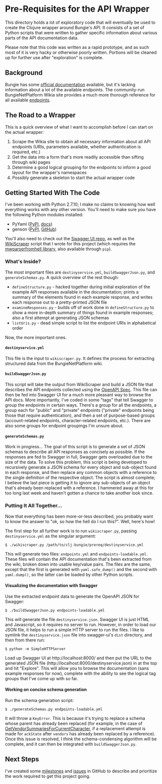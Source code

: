 # Pre-Requisites for the API Wrapper

This directory holds a lot of exploratory code that will eventually be used to
create the Clojure wrapper around Bungie's API.  It consists of a set of Python
scripts that were written to gather specific information about various parts of
the API documentation data.

Please note that this code was written as a rapid prototype, and as such most
of it is very hacky or otherwise poorly written.  Portions will be cleaned up
for further use after "exploration" is complete.

## Background

Bungie has some [official documentation][1] available, but it's lacking
information about a lot of the available endpoints.  The community-run
BungieNetPlatform Wikia site provides a much more thorough reference for all
available [endpoints][2].

## The Road to a Wrapper

This is a quick overview of what I want to accomplish before I can start on the
actual wrapper:

1. Scrape the Wikia site to obtain all necessary information about all API
   endpoints (URIs, parameters available, whether authentication is required,
   etc.)
2. Get the data into a form that's more readily accessible than sifting through
   wiki pages
3. Determine a good logical grouping for the endpoints to inform a good layout
   for the wrapper's namespaces
4. Possibly generate a skeleton to start the actual wrapper code

## Getting Started With The Code

I've been working with Python 2.7.10; I make no claims to knowing how well
everything works with any other version.  You'll need to make sure you have the
following Python modules installed:

- PyYaml ([PyPI][3], [docs][4])
- genson ([PyPI][5], [GitHub][6])

You'll also need to check out the [Swagger UI repo][7], as well as the
[WikiScraper][8] script that I wrote for this project (which requires the
[mwparserfromhell library][9], also available through `pip`).

### What's Inside?

The most important files are `destinyservice.yml`, `buildSwaggerJson.py`, and
`generateSchemas.py`.  A quick overview of the rest though:

- `defineStructure.py` - hacked together during initial exploration of the
  example API responses available in the documentation; prints a summary of the
  elements found in each example response, and writes each response out to a
  pretty-printed JSON file
- `examineResponses.py` - builds off of work done in `defineStructure.py` to
  show a more in-depth summary of things found in example responses; also a
  first attempt at generating JSON schemas
- `listUris.py` - dead simple script to list the endpoint URIs in alphabetical
  order

Now, the more important ones.

#### `destinyservice.yml`

This file is the input to `wikiscraper.py`.  It defines the process for
extracting structured data from the BungieNetPlatform wiki.

#### `buildSwaggerJson.py`

This script will take the output from WikiScraper and build a JSON file that
describes the API endpoints collected using the [OpenAPI Spec][10].  This file
can then be fed into Swagger UI for a much more pleasant way to browse the API
docs.  More importantly, I've coded in some "tags" that tell Swagger to group
the endpoints in certain ways.  There's a group for all the endpoints, a group
each for "public" and "private" endpoints ("private" endpoints being those that
require authentication), and then a set of purpose-based groups (account-related
endpoints, character-related endpoints, etc.).  There are also some groups for
endpoint groupings I'm unsure about.

#### `generateSchemas.py`

Work in progress...  The goal of this script is to generate a set of JSON
schemas to describe all API responses as concisely as possible.  If the
responses are fed to Swagger in full, Swagger gets overloaded due to the size of
the data.  To solve this problem, this script is being developed to recursively
generate a JSON schema for every object and sub-object found in each response,
and then replace any common objects with a reference to the single definition of
the respective object.  The script is almost complete; I believe the last piece
is getting it to ignore any sub-objects of an object that's already been
replaced with a reference.  I hammered away at this for too long last week and
haven't gotten a chance to take another look since.

### Putting It All Together...

Now that everything has been more-or-less described, you probably want to know
the answer to "ok, so how the hell do I run this?".  Well, here's how!

The first step for all further work is to run `wikiscraper.py`, passing
`destinyservice.yml` as the singular argument:

    $ ./wikiscraper.py /path/to/clj-bungie/prereq/destinyservice.yml

This will generate two files: `endpoints.yml` and `endpoints-loadable.yml`.
These files will contain the API documentation that's been extracted from the
wiki, broken down into usable key/value pairs.  The files are the same, except
that the first is generated with `yaml.safe_dump()` and the second with
`yaml.dump()`, so the latter can be loaded by other Python scripts.

#### Visualizing the documentation with Swagger

Use the extracted endpoint data to generate the OpenAPI JSON for Swagger:

    $ ./buildSwaggerJson.py endpoints-loadable.yml

This will generate the file `destinyservice.json`.  Swagger UI is just HTML and
Javascript, so it requires no server to run.  However, in order to load our JSON
file, it helps to run a simple HTTP server to run the files.  I like to symlink
the `destinyservice.json` file into swagger-ui's `dist` directory, and then from
there run:

    $ python -m SimpleHTTPServer

Load up Swagger UI at http://localhost:8000/ and then put the URL to the
generated JSON file (http://localhost:8000/destinyservice.json) in at the top
and hit "Explore".  This will allow you to browse the documentation (sans
example responses for now), complete with the ability to see the logical tag
groups that I've come up with so far.

#### Working on concise schema generation

Run the schema generation script:

    $ ./generateSchemas.py endpoints-loadable.yml

It will throw a `KeyError`.  This is because it's trying to replace a schema
whose parent has already been replaced (for example, in the case of
[GetVendorSummariesForCurrentCharacter][11], if a replacement attempt is made
for `ackState` after `vendors` has already been replaced by a reference).  Once
this issue is resolved, I _think_ the schema-condensing algorithm will be
complete, and it can then be integrated with `buildSwaggerJson.py`.

## Next Steps

I've created some [milestones][12] and [issues][13] in GitHub to describe and
prioritize the work required to get this project going.

[1]: https://www.bungie.net/platform/destiny/help/
[2]: http://bungienetplatform.wikia.com/wiki/Category:Endpoint
[3]: https://pypi.python.org/pypi/PyYAML/3.11
[4]: http://pyyaml.org/wiki/PyYAMLDocumentation
[5]: https://pypi.python.org/pypi/genson/0.1.0
[6]: https://github.com/wolverdude/genson
[7]: https://github.com/swagger-api/swagger-ui
[8]: https://github.com/nickmoorman/wikiscraper
[9]: https://github.com/earwig/mwparserfromhell
[10]: https://github.com/OAI/OpenAPI-Specification/blob/master/versions/2.0.md
[11]: http://bungienetplatform.wikia.com/wiki/GetVendorSummariesForCurrentCharacter
[12]: https://github.com/nickmoorman/clj-bungie/milestones
[13]: https://github.com/nickmoorman/clj-bungie/issues
